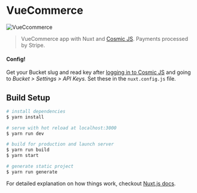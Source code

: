# VueCommerce

![VueCcommerce](https://cosmic-s3.imgix.net/6cd9c950-1325-11e8-be86-2f02fdef3380-screenshot-vuecommerce.cosmicapp.co-2018.02.16-19-56-21.png?w=1000)

> VueCommerce app with Nuxt and [Cosmic JS](https://cosmicjs.com). Payments processed by Stripe.

#### Config!

Get your Bucket slug and read key after [logging in to Cosmic JS](https://app.cosmicjs.com/login) and going to <i>Bucket > Settings > API Keys</i>. Set these in the `nuxt.config.js` file.

## Build Setup

```bash
# install dependencies
$ yarn install

# serve with hot reload at localhost:3000
$ yarn run dev

# build for production and launch server
$ yarn run build
$ yarn start

# generate static project
$ yarn run generate
```

For detailed explanation on how things work, checkout [Nuxt.js docs](https://nuxtjs.org).
